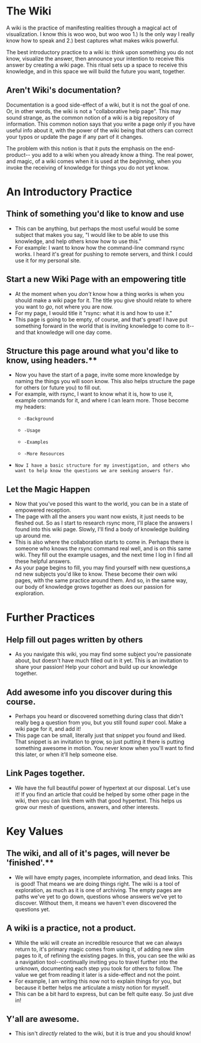 <!-- TITLE: An Introductiont to Wiki -->
<!-- SUBTITLE: Wiki as a practice and not just a thing! -->

# The Wiki 
A wiki is the practice of manifesting realities through a magical act of visualization.  I know this is woo woo, but woo woo 
  1.) Is the only way I really know how to speak and 
  2.) best captures what makes wikis powerful.

The best introductory practice to a wiki is: think upon something you do not know, visualize the answer, then announce your intention to receive this answer by creating a wiki page.  This ritual sets up a space to receive this knowledge, and in this space we will build the future you want, together.

## Aren't Wiki's documentation?

Documentation is a good side-effect of a wiki, but it is not the goal of one. Or, in other words, the wiki is not a "collaborative help page".  This may sound strange, as the common notion of a wiki is a big repository of information.  This common notion says that you write a page only if you have useful info about it, with the power of the wiki being that others can correct your typos or update the page if any part of it changes.

The problem with this notion is that it puts the emphasis on the end-product-- you add to a wiki when you already know a thing.  The real power, and magic, of a wiki comes when it is used at the _beginning_, when you invoke the receiving of knowledge for things you do not yet know.

# An Introductory Practice

## Think of something you'd like to know and use
*   This can be anything, but perhaps the most useful would be some subject that makes you say, "I would like to be able to use this knowledge, and help others know how to use this." 
*   For example: I want to know how the command-line command rsync works.  I heard it's great for pushing to remote servers, and think I could use it for my personal site.
## Start a new Wiki Page with an empowering title
*   At the moment when you _don't_ know how a thing works is when you should make a wiki page for it.  The title you give should relate to where you want to _go_, not where you are now.
*   For my page, I would title it "rsync: what it is and how to use it."
*   This page is going to be empty, of course, and that's great!  I have put something forward in the world that is inviting knowledge to come to it--and that knowledge will one day come.
## Structure this page around what you'd like to know, using headers.**
* Now you have the start of a page, invite some more knowledge by naming the things you will soon know.  This also helps structure the page for others (or future you) to fill out.
* For example, with rsync, I want to know what it is, how to use it, example commands for it, and where I can learn more.  Those become my headers:
  *     -Background
  *     -Usage
  *     -Examples
  *     -More Resources
*     Now I have a basic structure for my investigation, and others who want to help know the questions we are seeking answers for.
## Let the Magic Happen
*  Now that you've posed this want to the world, you can be in a state of empowered reception.
*  The page with all the ansers you want now exists, it just needs to be fleshed out.  So as I start to research rsync more, I'll place the answers I found into this wiki page.  Slowly, I'll find a body of knowledge building up around me.
*  This is also where the collaboration starts to come in.  Perhaps there is someone who knows the rsync command real well, and is on this same wiki.  They fill out the example usages, and the next time I log in I find all these helpful answers.
*  As your page begins to fill, you may find yourself with new questions,a nd new subjects you'd like to know.  These become their own wiki pages, with the same practice around them.  And so, in the same way, our body of knowledge grows together as does our passion for exploration.

# Further Practices
## Help fill out pages written by others
* As you navigate this wiki, you may find some subject you're passionate about, but doesn't have much filled out in it yet.  This is an invitation to share your passion!  Help your cohort and build up our knowledge together.
## Add awesome info you discover during this course.
*   Perhaps you heard or discovered something during class that didn't really beg a question from you, but you still found _super_ cool.  Make a wiki page for it, and add it!  
*   This page can be small, literally just that snippet you found and liked.  That snippet is an invitation to grow, so just putting it there is putting something awesome in motion.  You never know when you'll want to find this later, or when it'll help someone else.
## Link Pages together.
*  We have the full beautiful power of hypertext at our disposal.  Let's use it!  If you find an article that could be helped by some other page in the wiki, then you can link them with that good hypertext.  This helps us grow our mesh of questions, answers, and other interests.

# Key Values
## The wiki, and all of it's pages, will never be 'finished'.**
*  We will have empty pages, incomplete information, and dead links.  This is good!  That means we are doing things right.  The wiki is a tool of exploration, as much as it is one of archiving.  The empty pages are paths we've yet to go down, questions whose answers we've yet to discover.  Without them, it means we haven't even discovered the questions yet.
## A wiki is a practice, not a product.
*   While the wiki will create an incredible resource that we can always return to, it's primary magic comes from using it, of adding new slim pages to it, of refining the existing pages.  In this, you can see the wiki as a navigation tool--continually inviting you to travel further into the unknown, documenting each step you took for others to follow.  The value we get from reading it later is a side-effect and not the point.
*   For example, I am writing this now not to explain things for you, but because it better helps me articulate a misty notion for myself.
*   This can be a bit hard to express, but can be felt quite easy. So just dive in!
## Y'all are awesome.
* This isn't _directly_ related to the wiki, but it is true and you should know! 

